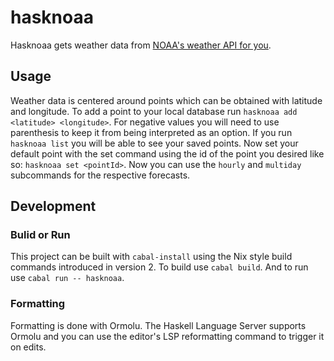 # hasknoaa

Hasknoaa gets weather data from [NOAA's weather API for you](https://api.weather.gov).

## Usage

Weather data is centered around points which can be obtained with latitude and
longitude. To add a point to your local database run `hasknoaa add <latitude>
<longitude>`. For negative values you will need to use parenthesis to keep it
from being interpreted as an option. If you run `hasknoaa list` you will be
able to see your saved points. Now set your default point with the set command
using the id of the point you desired like so: `hasknoaa set <pointId>`. Now
you can use the `hourly` and `multiday` subcommands for the respective
forecasts.

## Development

### Bulid or Run

This project can be built with `cabal-install` using the Nix style build
commands introduced in version 2. To build use `cabal build`. And to run
use `cabal run -- hasknoaa`.

### Formatting

Formatting is done with Ormolu. The Haskell Language Server supports Ormolu and
you can use the editor's LSP reformatting command to trigger it on edits.
